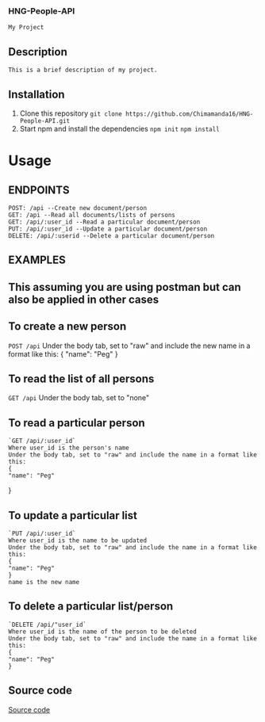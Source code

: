 ### HNG-People-API
    My Project

## Description
    This is a brief description of my project.

## Installation
1. Clone this repository 
`git clone https://github.com/Chimamanda16/HNG-People-API.git`
2. Start npm and install the dependencies
   `npm init` 
   `npm install`

# Usage
 ## ENDPOINTS
    POST: /api --Create new document/person
    GET: /api --Read all documents/lists of persons
    GET: /api/:user_id --Read a particular document/person
    PUT: /api/:user_id --Update a particular document/person
    DELETE: /api/:userid --Delete a particular document/person

 ## EXAMPLES
  ## This assuming you are using postman but can also be applied in other cases
  ## To create a new person
   `POST /api`
   Under the body tab, set to "raw" and include the new name in a format like this:
   {
    "name": "Peg"
   }
  ## To read the list of all persons
   `GET /api`
   Under the body tab, set to "none"
  ## To read a particular person
    `GET /api/:user_id`
    Where user_id is the person's name
    Under the body tab, set to "raw" and include the name in a format like this:
    {
    "name": "Peg"
   }
  ## To update a particular list
    `PUT /api/:user_id`
    Where user_id is the name to be updated
    Under the body tab, set to "raw" and include the name in a format like this:
    {
    "name": "Peg"
    }
    name is the new name
  ## To delete a particular list/person
    `DELETE /api/"user_id`
    Where user_id is the name of the person to be deleted
    Under the body tab, set to "raw" and include the name in a format like this:
    {
    "name": "Peg"
    }
## Source code
[Source code](https://github.com/Chimamanda16/HNG-People-API/blob/main/app.js "Visit GitHub")

